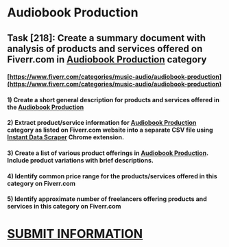 # Audiobook Production
## Task [218]: Create a summary document with analysis of products and services offered on Fiverr.com in [Audiobook Production](https://www.fiverr.com/categories/music-audio/audiobook-production) category
#### [https://www.fiverr.com/categories/music-audio/audiobook-production](https://www.fiverr.com/categories/music-audio/audiobook-production)
#### 1) Create a short general description for products and services offered in the [Audiobook Production](https://www.fiverr.com/categories/music-audio/audiobook-production)
#### 2) Extract product/service information for [Audiobook Production](https://www.fiverr.com/categories/music-audio/audiobook-production) category as listed on Fiverr.com website into a separate CSV file using [Instant Data Scraper](https://chrome.google.com/webstore/detail/instant-data-scraper/ofaokhiedipichpaobibbnahnkdoiiah) Chrome extension.
#### 3) Create a list of various product offerings in [Audiobook Production](https://www.fiverr.com/categories/music-audio/audiobook-production). Include product variations with brief descriptions.
#### 4) Identify common price range for the products/services offered in this category on Fiverr.com
#### 5) Identify approximate number of freelancers offering products and services in this category on Fiverr.com

# [SUBMIT INFORMATION](https://forms.office.com/r/8AEKjkLxKG)
